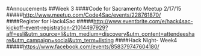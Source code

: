 #Annoucements
##Week 3
####Code for Sacramento Meetup 2/17/15
#####http://www.meetup.com/Code4Sac/events/228761870/
####Register for Hack4Sac
#####http://www.eventbrite.com/e/hack4sac-kickoff-event-registration-21014497929?aff=esli&utm_source=li&utm_medium=discovery&utm_content=attendeeshare&utm_campaign=social&utm_term=listing
####Hack Night- Week4
#####https://www.facebook.com/events/858379747604180/
